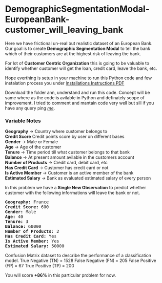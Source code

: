 # DemographicSegmentationModal-EuropeanBank-customer_will_leaving_bank

Here we have frictional un-real but realistic dataset of an European Bank. Our goal is to create <b>Demographic Segmentation Modal</b> to tell the bank which of their customers are at the highest risk of leaving the bank.

For lot of <b>Customer Centric Organization</b> this is going to be valuable to identify whether customer will get the loan, credit card, leave the bank, etc.

Hope everthing is setup in your machine to run this Python code and few instalation process you under <a href="https://github.com/Nikhil28/DemographicSegmentationModal-EuropeanBank-customer_will_leaving_bank/blob/master/ann/Installations_Instructions.pdf" rel="nofollow">Installations Instructions PDF</a>


Download the folder ann, understand and run this code. Concept will be same where as the code is avilable in Python and definately scope of improvement. I tried to comment and mantain code very well but sill if you have any query ping <em><a href="https://www.linkedin.com/in/mrnikhilgupta/" rel="nofollow">me</a></em>.

<h3>Variable Notes</h3>

<b>Geography</b> -> Country where customer belongs to<br>
<b>Credit Score</b> Credit points score by user on different bases<br>
<b>Gender</b> -> Male or Female<br>
<b>Age</b> -> Age of the customer<br>
<b>Tenure</b> -> Time period till what customer belongs to that bank<br>
<b>Balance</b> -> At present amount avilable in the customers account<br>
<b>Number of Products</b> -> Credit card, debit card, etc<br>
<b>Has Credit Card</b> -> Customer has credit card or not<br>
<b>Is Active Member</b> -> Customer is an active member of the bank<br>
<b>Estimated Salary</b> -> Bank as evaluated estimated salary of every person<br>

In this problem we have a <b>Single New Observation</b> to predict whether customer with the following informations will leave the bank or not.

<pre>
<b>Geography:</b> France
<b>Credit Score:</b> 600
<b>Gender:</b> Male
<b>Age:</b> 40
<b>Tenure:</b> 3
<b>Balance:</b> 60000
<b>Number of Products:</b> 2
<b>Has Credit Card:</b> Yes
<b>Is Active Member:</b> Yes
<b>Estimated Salary:</b> 50000
</pre>

Confusion Matrix dataset to describe the performance of a classification model.
True Negative (TN) = 1528
False Negative (FN) = 205
False Positive (FP) = 67
True Positive (TP) = 200

You will score <b>+86%</b> in this particular problem for now.
